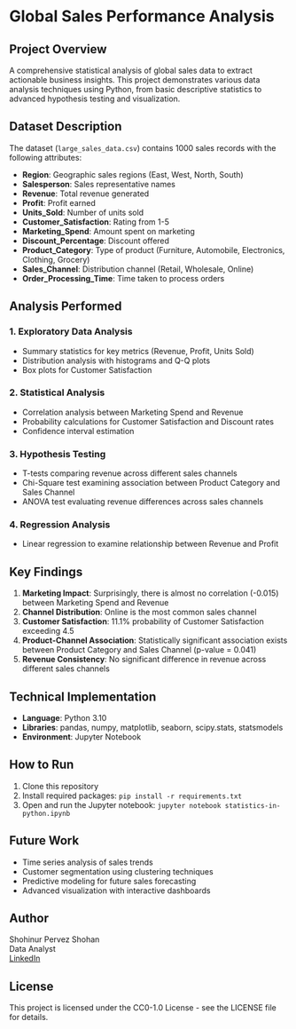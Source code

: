 # Global Sales Performance Analysis

## Project Overview
A comprehensive statistical analysis of global sales data to extract actionable business insights. This project demonstrates various data analysis techniques using Python, from basic descriptive statistics to advanced hypothesis testing and visualization.

## Dataset Description
The dataset (`large_sales_data.csv`) contains 1000 sales records with the following attributes:
- **Region**: Geographic sales regions (East, West, North, South)
- **Salesperson**: Sales representative names
- **Revenue**: Total revenue generated
- **Profit**: Profit earned
- **Units_Sold**: Number of units sold
- **Customer_Satisfaction**: Rating from 1-5
- **Marketing_Spend**: Amount spent on marketing
- **Discount_Percentage**: Discount offered
- **Product_Category**: Type of product (Furniture, Automobile, Electronics, Clothing, Grocery)
- **Sales_Channel**: Distribution channel (Retail, Wholesale, Online)
- **Order_Processing_Time**: Time taken to process orders

## Analysis Performed

### 1. Exploratory Data Analysis
- Summary statistics for key metrics (Revenue, Profit, Units Sold)
- Distribution analysis with histograms and Q-Q plots
- Box plots for Customer Satisfaction

### 2. Statistical Analysis
- Correlation analysis between Marketing Spend and Revenue
- Probability calculations for Customer Satisfaction and Discount rates
- Confidence interval estimation

### 3. Hypothesis Testing
- T-tests comparing revenue across different sales channels
- Chi-Square test examining association between Product Category and Sales Channel
- ANOVA test evaluating revenue differences across sales channels

### 4. Regression Analysis
- Linear regression to examine relationship between Revenue and Profit

## Key Findings
1. **Marketing Impact**: Surprisingly, there is almost no correlation (-0.015) between Marketing Spend and Revenue
2. **Channel Distribution**: Online is the most common sales channel
3. **Customer Satisfaction**: 11.1% probability of Customer Satisfaction exceeding 4.5
4. **Product-Channel Association**: Statistically significant association exists between Product Category and Sales Channel (p-value = 0.041)
5. **Revenue Consistency**: No significant difference in revenue across different sales channels

## Technical Implementation
- **Language**: Python 3.10
- **Libraries**: pandas, numpy, matplotlib, seaborn, scipy.stats, statsmodels
- **Environment**: Jupyter Notebook

## How to Run
1. Clone this repository
2. Install required packages: `pip install -r requirements.txt`
3. Open and run the Jupyter notebook: `jupyter notebook statistics-in-python.ipynb`

## Future Work
- Time series analysis of sales trends
- Customer segmentation using clustering techniques
- Predictive modeling for future sales forecasting
- Advanced visualization with interactive dashboards

## Author
Shohinur Pervez Shohan  
Data Analyst  
[LinkedIn](https://www.linkedin.com/in/shohinur-pervez-shohan/)

## License
This project is licensed under the CC0-1.0 License - see the LICENSE file for details.